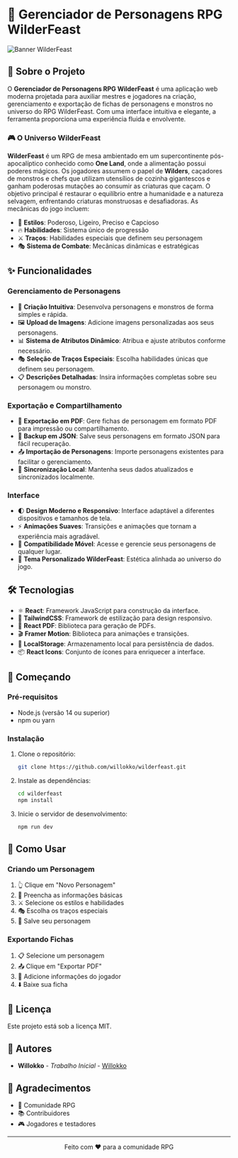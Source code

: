 # 🎲 Gerenciador de Personagens RPG WilderFeast

![Banner WilderFeast](link-para-seu-banner.png)

## 🌟 Sobre o Projeto

O **Gerenciador de Personagens RPG WilderFeast** é uma aplicação web moderna projetada para auxiliar mestres e jogadores na criação, gerenciamento e exportação de fichas de personagens e monstros no universo do RPG WilderFeast. Com uma interface intuitiva e elegante, a ferramenta proporciona uma experiência fluida e envolvente.

### 🎮 O Universo WilderFeast

**WilderFeast** é um RPG de mesa ambientado em um supercontinente pós-apocalíptico conhecido como **One Land**, onde a alimentação possui poderes mágicos. Os jogadores assumem o papel de **Wilders**, caçadores de monstros e chefs que utilizam utensílios de cozinha gigantescos e ganham poderosas mutações ao consumir as criaturas que caçam. O objetivo principal é restaurar o equilíbrio entre a humanidade e a natureza selvagem, enfrentando criaturas monstruosas e desafiadoras. As mecânicas do jogo incluem:

- 🎯 **Estilos**: Poderoso, Ligeiro, Preciso e Capcioso
- 🔥 **Habilidades**: Sistema único de progressão
- ⚔️ **Traços**: Habilidades especiais que definem seu personagem
- 🎭 **Sistema de Combate**: Mecânicas dinâmicas e estratégicas

## ✨ Funcionalidades

### Gerenciamento de Personagens

- 📝 **Criação Intuitiva**: Desenvolva personagens e monstros de forma simples e rápida.
- 🖼️ **Upload de Imagens**: Adicione imagens personalizadas aos seus personagens.
- 📊 **Sistema de Atributos Dinâmico**: Atribua e ajuste atributos conforme necessário.
- 🎭 **Seleção de Traços Especiais**: Escolha habilidades únicas que definem seu personagem.
- 📋 **Descrições Detalhadas**: Insira informações completas sobre seu personagem ou monstro.

### Exportação e Compartilhamento

- 📄 **Exportação em PDF**: Gere fichas de personagem em formato PDF para impressão ou compartilhamento.
- 💾 **Backup em JSON**: Salve seus personagens em formato JSON para fácil recuperação.
- 📤 **Importação de Personagens**: Importe personagens existentes para facilitar o gerenciamento.
- 🔄 **Sincronização Local**: Mantenha seus dados atualizados e sincronizados localmente.

### Interface

- 🌓 **Design Moderno e Responsivo**: Interface adaptável a diferentes dispositivos e tamanhos de tela.
- ⚡ **Animações Suaves**: Transições e animações que tornam a experiência mais agradável.
- 📱 **Compatibilidade Móvel**: Acesse e gerencie seus personagens de qualquer lugar.
- 🎨 **Tema Personalizado WilderFeast**: Estética alinhada ao universo do jogo.

## 🛠️ Tecnologias

- ⚛️ **React**: Framework JavaScript para construção da interface.
- 🎨 **TailwindCSS**: Framework de estilização para design responsivo.
- 📄 **React PDF**: Biblioteca para geração de PDFs.
- 🎬 **Framer Motion**: Biblioteca para animações e transições.
- 💾 **LocalStorage**: Armazenamento local para persistência de dados.
- 📦 **React Icons**: Conjunto de ícones para enriquecer a interface.

## 🚀 Começando

### Pré-requisitos

- Node.js (versão 14 ou superior)
- npm ou yarn

### Instalação

1. Clone o repositório:

   ```bash
   git clone https://github.com/willokko/wilderfeast.git
   ```

2. Instale as dependências:

   ```bash
   cd wilderfeast
   npm install
   ```

3. Inicie o servidor de desenvolvimento:

   ```bash
   npm run dev
   ```

## 📖 Como Usar

### Criando um Personagem

1. 👆 Clique em "Novo Personagem"
2. 📝 Preencha as informações básicas
3. ⚔️ Selecione os estilos e habilidades
4. 🎭 Escolha os traços especiais
5. 💾 Salve seu personagem

### Exportando Fichas

1. 📋 Selecione um personagem
2. 📤 Clique em "Exportar PDF"
3. 📝 Adicione informações do jogador
4. ⬇️ Baixe sua ficha

## 📜 Licença

Este projeto está sob a licença MIT.

## 👥 Autores

* **Willokko** - *Trabalho Inicial* - [Willokko](https://github.com/willokko)

## 🙏 Agradecimentos

* 🎲 Comunidade RPG
* 📚 Contribuidores
* 🎮 Jogadores e testadores

---

<p align="center">
  Feito com ❤️ para a comunidade RPG
</p>